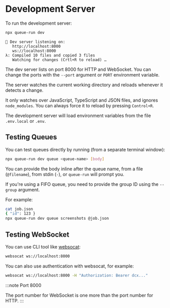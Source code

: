 # Development Server

To run the development server:

```bash
npx queue-run dev
```

```
👋 Dev server listening on:
   http://localhost:8000
   ws://localhost:8000
λ: Compiled 10 files and copied 3 files
   Watching for changes (Crtl+R to reload) …
```

The dev server lists on port 8000 for HTTP and WebSocket. You can change the ports with the `--port` argument or `PORT` environment variable.

The server watches the current working directory and reloads whenever it detects a change.

It only watches over JavaScript, TypeScript and JSON files, and ignores `node_modules`. You can always force it to reload by pressing `Control+R`.

The development server will load environment variables from the file `.env.local` or `.env`.


## Testing Queues

You can test queues directly by running (from a separate terminal window):

```bash
npx queue-run dev queue <queue-name> [body]
```

You can provide the body inline after the queue name, from a file (`@filename`), from stdin (`-`), or `queue-run` will prompt you.

If you're using a FIFO queue, you need to provide the group ID using the `--group` argument.

For example:

```bash
cat job.json
{ "id": 123 }
npx queue-run dev queue screenshots @job.json
```


## Testing WebSocket

You can use CLI tool like [websocat](https://github.com/vi/websocat):

```bash
websocat ws://localhost:8000
```

You can also use authentication with websocat, for example:

```bash
websocat ws://localhost:8000 -H "Authorization: Bearer dcx..."
```

:::note Port 8000

The port number for WebSocket is one more than the port number for HTTP.
:::

